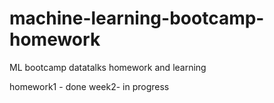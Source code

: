 # machine-learning-bootcamp-homework
ML bootcamp datatalks homework and learning

homework1 - done
week2- in progress
